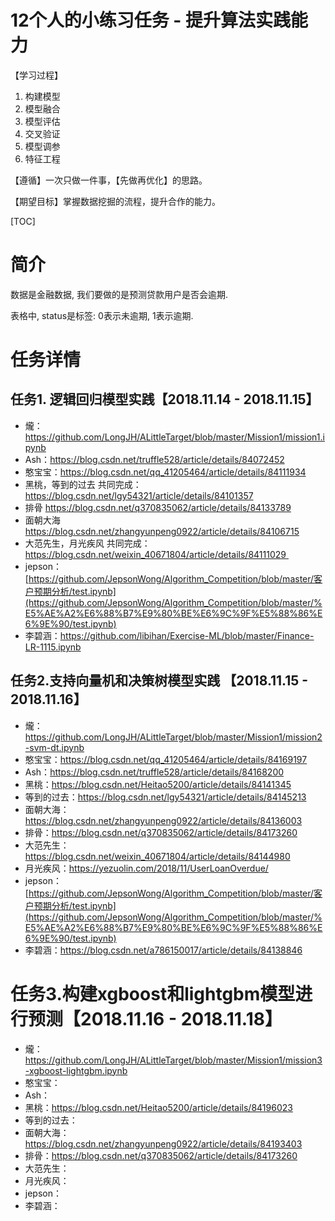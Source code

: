 # 12个人的小练习任务 - 提升算法实践能力

【学习过程】
1. 构建模型
2. 模型融合
3. 模型评估
4. 交叉验证
5. 模型调参
6. 特征工程

【遵循】一次只做一件事，【先做再优化】的思路。

【期望目标】掌握数据挖掘的流程，提升合作的能力。

[TOC]


# 简介
数据是金融数据, 我们要做的是预测贷款用户是否会逾期.

表格中, status是标签: 0表示未逾期, 1表示逾期.


# 任务详情

## 任务1. 逻辑回归模型实践【2018.11.14 - 2018.11.15】
- 爖：https://github.com/LongJH/ALittleTarget/blob/master/Mission1/mission1.ipynb
- Ash：https://blog.csdn.net/truffle528/article/details/84072452
- 憨宝宝：https://blog.csdn.net/qq_41205464/article/details/84111934
- 黑桃，等到的过去 共同完成：https://blog.csdn.net/lgy54321/article/details/84101357
- 排骨 https://blog.csdn.net/q370835062/article/details/84133789
- 面朝大海 https://blog.csdn.net/zhangyunpeng0922/article/details/84106715
- 大范先生，月光疾风 共同完成：https://blog.csdn.net/weixin_40671804/article/details/84111029 
- jepson：[https://github.com/JepsonWong/Algorithm_Competition/blob/master/客户预期分析/test.ipynb](https://github.com/JepsonWong/Algorithm_Competition/blob/master/%E5%AE%A2%E6%88%B7%E9%80%BE%E6%9C%9F%E5%88%86%E6%9E%90/test.ipynb)
- 李碧涵：https://github.com/libihan/Exercise-ML/blob/master/Finance-LR-1115.ipynb
 

## 任务2.支持向量机和决策树模型实践 【2018.11.15 - 2018.11.16】
- 爖：https://github.com/LongJH/ALittleTarget/blob/master/Mission1/mission2-svm-dt.ipynb
- 憨宝宝：https://blog.csdn.net/qq_41205464/article/details/84169197
- Ash：https://blog.csdn.net/truffle528/article/details/84168200
- 黑桃：https://blog.csdn.net/Heitao5200/article/details/84141345
- 等到的过去：https://blog.csdn.net/lgy54321/article/details/84145213
- 面朝大海：https://blog.csdn.net/zhangyunpeng0922/article/details/84136003
- 排骨：https://blog.csdn.net/q370835062/article/details/84173260
- 大范先生：https://blog.csdn.net/weixin_40671804/article/details/84144980
- 月光疾风：https://yezuolin.com/2018/11/UserLoanOverdue/
- jepson：[https://github.com/JepsonWong/Algorithm_Competition/blob/master/客户预期分析/test.ipynb](https://github.com/JepsonWong/Algorithm_Competition/blob/master/%E5%AE%A2%E6%88%B7%E9%80%BE%E6%9C%9F%E5%88%86%E6%9E%90/test.ipynb)
- 李碧涵：https://blog.csdn.net/a786150017/article/details/84138846

# 任务3.构建xgboost和lightgbm模型进行预测【2018.11.16 - 2018.11.18】
- 爖：https://github.com/LongJH/ALittleTarget/blob/master/Mission1/mission3-xgboost-lightgbm.ipynb
- 憨宝宝：
- Ash：
- 黑桃：https://blog.csdn.net/Heitao5200/article/details/84196023
- 等到的过去：
- 面朝大海：https://blog.csdn.net/zhangyunpeng0922/article/details/84193403
- 排骨：https://blog.csdn.net/q370835062/article/details/84173260
- 大范先生：
- 月光疾风：
- jepson：
- 李碧涵：
